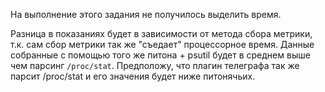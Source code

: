 На выполнение этого задания не получилось выделить время.

Разница в показаниях будет в зависимости от метода сбора метрики, т.к. сам сбор метрики так же "съедает" процессорное время. Данные собранные с помощью того же питона + psutil будет в среднем выше чем парсинг `/proc/stat`. Предположу, что плагин телеграфа так же парсит /proc/stat и его значения будет ниже питонячьих.